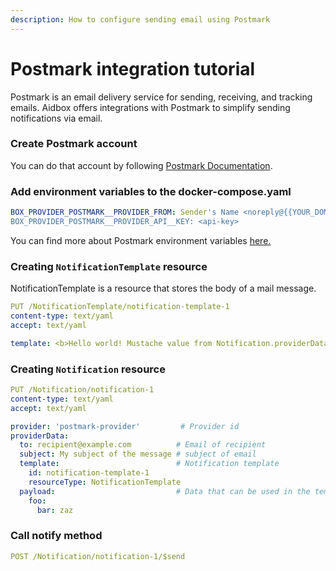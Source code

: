 ```yaml
---
description: How to configure sending email using Postmark
---
```


# Postmark integration tutorial

Postmark is an email delivery service for sending, receiving, and tracking emails. Aidbox offers integrations with Postmark to simplify sending notifications via email.

### Create Postmark account

You can do that account by following [Postmark Documentation](https://postmarkapp.com/manual).

### Add environment variables to the docker-compose.yaml

```yaml
BOX_PROVIDER_POSTMARK__PROVIDER_FROM: Sender's Name <noreply@{{YOUR_DOMAIN}}>
BOX_PROVIDER_POSTMARK__PROVIDER_API__KEY: <api-key>
```

You can find more about Postmark environment variables [here.](../../reference/email-providers-reference/postmark-environment-variables.md)

### Creating `NotificationTemplate` resource

NotificationTemplate is a resource that stores the body of a mail message.

```yaml
PUT /NotificationTemplate/notification-template-1
content-type: text/yaml
accept: text/yaml

template: <b>Hello world! Mustache value from Notification.providerData.payload - {{foo.bar}}</b>
```

### Creating `Notification` resource

```yaml
PUT /Notification/notification-1
content-type: text/yaml
accept: text/yaml

provider: 'postmark-provider'         # Provider id
providerData:
  to: recipient@example.com          # Email of recipient
  subject: My subject of the message # subject of email
  template:                          # Notification template 
    id: notification-template-1
    resourceType: NotificationTemplate
  payload:                           # Data that can be used in the template
    foo:
      bar: zaz
```

### Call notify method

```yaml
POST /Notification/notification-1/$send
```

